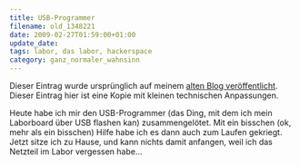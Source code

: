 ```yaml
---
title: USB-Programmer
filename: old_1348221
date: 2009-02-27T01:59:00+01:00
update_date:
tags: labor, das labor, hackerspace
category: ganz_normaler_wahnsinn
---
```

Dieser Eintrag wurde ursprünglich auf meinem [alten Blog veröffentlicht](https://stu.blogger.de/stories/1348221/). Dieser Eintrag hier ist eine Kopie mit kleinen technischen Anpassungen.

Heute habe ich mir den USB-Programmer (das Ding, mit dem ich mein Laborboard über USB flashen kan) zusammengelötet. Mit ein bisschen (ok, mehr als ein bisschen) Hilfe habe ich es dann auch zum Laufen gekriegt. Jetzt sitze ich zu Hause, und kann nichts damit anfangen, weil ich das Netzteil im Labor vergessen habe…
